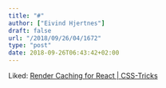 ```yaml
---
title: "#"
author: ["Eivind Hjertnes"]
draft: false
url: "/2018/09/26/04/1672"
type: "post"
date: 2018-09-26T06:43:42+02:00
---
```


Liked: [Render
Caching for React | CSS-Tricks](https://css-tricks.com/render-caching-for-react/)
